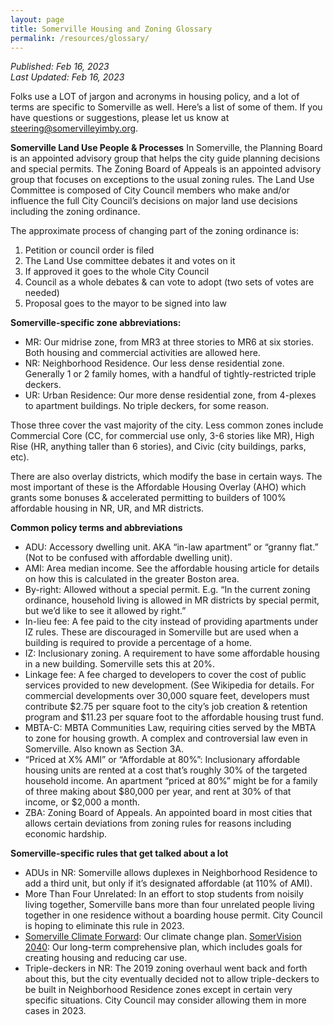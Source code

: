 ```yaml
---
layout: page
title: Somerville Housing and Zoning Glossary
permalink: /resources/glossary/
---
```

_Published: <time datetime="2023-02-16T15:04:00-0400">Feb 16, 2023</time>_  
_Last Updated: <time datetime="2023-02-16T15:04:00-0400">Feb 16, 2023</time>_  

Folks use a LOT of jargon and acronyms in housing policy, and a lot of terms are specific to Somerville as well. Here’s a list of some of them. If you have questions or suggestions, please let us know at <a href="mailto:steering@somervilleyimby.org">steering@somervilleyimby.org</a>.

**Somerville Land Use People & Processes**
In Somerville, the Planning Board is an appointed advisory group that helps the city guide planning decisions and special permits. 
The Zoning Board of Appeals is an appointed advisory group that focuses on exceptions to the usual zoning rules. The Land Use Committee is composed of City Council members who make and/or influence the full City Council’s decisions on major land use decisions including the zoning ordinance.

The approximate process of changing part of the zoning ordinance is:

1) Petition or council order is filed
2) The Land Use committee debates it and votes on it
3) If approved it goes to the whole City Council
4) Council as a whole debates & can vote to adopt (two sets of votes are needed)
5) Proposal goes to the mayor to be signed into law

**Somerville-specific zone abbreviations:**

* MR: Our midrise zone, from MR3 at three stories to MR6 at six stories. Both housing and commercial activities are allowed here.
* NR: Neighborhood Residence. Our less dense residential zone. Generally 1 or 2 family homes, with a handful of tightly-restricted triple deckers.
* UR: Urban Residence: Our more dense residential zone, from 4-plexes to apartment buildings. No triple deckers, for some reason.

Those three cover the vast majority of the city. Less common zones include Commercial Core (CC, for commercial use only, 3-6 stories like MR), High Rise (HR, anything taller than 6 stories), and Civic (city buildings, parks, etc).

There are also overlay districts, which modify the base in certain ways. The most important of these is the Affordable Housing Overlay (AHO) which grants some bonuses & accelerated permitting to builders of 100% affordable housing in NR, UR, and MR districts.

**Common policy terms and abbreviations**

* ADU: Accessory dwelling unit. AKA “in-law apartment” or “granny flat.” (Not to be confused with affordable dwelling unit).
* AMI: Area median income. See the affordable housing article for details on how this is calculated in the greater Boston area.
* By-right: Allowed without a special permit. E.g. “In the current zoning ordinance, household living is allowed in MR districts by special permit, but we’d like to see it allowed by right.”
* In-lieu fee: A fee paid to the city instead of providing apartments under IZ rules. These are discouraged in Somerville but are used when a building is required to provide a percentage of a home.
 * IZ: Inclusionary zoning. A requirement to have some affordable housing in a new building. Somerville sets this at 20%.
 * Linkage fee: A fee charged to developers to cover the cost of public services provided to new development. (See Wikipedia for details. For commercial developments over 30,000 square feet, developers must contribute $2.75 per square foot to the city’s job creation & retention program and $11.23 per square foot to the affordable housing trust fund.
 * MBTA-C: MBTA Communities Law, requiring cities served by the MBTA to zone for housing growth. A complex and controversial law even in Somerville. Also known as Section 3A.
 * “Priced at X% AMI” or “Affordable at 80%”: Inclusionary affordable housing units are rented at a cost that’s roughly 30% of the targeted household income. An apartment “priced at 80%” might be for a family of three making about $80,000 per year, and rent at 30% of that income, or $2,000 a month.
 * ZBA: Zoning Board of Appeals. An appointed board in most cities that allows certain deviations from zoning rules for reasons including economic hardship.

**Somerville-specific rules that get talked about a lot**

 * ADUs in NR: Somerville allows duplexes in Neighborhood Residence to add a third unit, but only if it’s designated affordable (at 110% of AMI).
 * More Than Four Unrelated: In an effort to stop students from noisily living together, Somerville bans more than four unrelated people living together in one residence without a boarding house permit. City Council is hoping to eliminate this rule in 2023. 
 * <a href="https://www.somervillema.gov/departments/programs/somerville-climate-forward">Somerville Climate Forward</a>: Our climate change plan.
    <a href="https://www.somervision2040.com/">SomerVision 2040</a>: Our long-term comprehensive plan, which includes goals for creating housing and reducing car use.
* Triple-deckers in NR: The 2019 zoning overhaul went back and forth about this, but the city eventually decided not to allow triple-deckers to be built in Neighborhood Residence zones except in certain very specific situations. City Council may consider allowing them in more cases in 2023.
